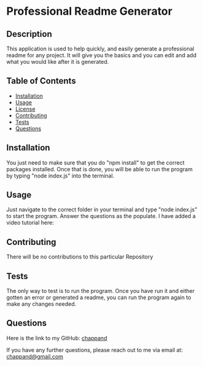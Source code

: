 # Professional Readme Generator

## Description

This application is used to help quickly, and easily generate a professional readme for any project. It will give you the basics and you can edit and add what you would like after it is generated.

## Table of Contents

* [Installation](#installation)
* [Usage](#usage)
* [License](#license)
* [Contributing](#contributing)
* [Tests](#tests)
* [Questions](#questions)

## Installation

You just need to make sure that you do "npm install" to get the correct packages installed. Once that is done, you will be able to run the program by typing "node index.js" into the terminal.

## Usage

Just navigate to the correct folder in your terminal and type "node index.js" to start the program. Answer the questions as the populate. I have added a video tutorial here:

## Contributing

There will be no contributions to this particular Repository

## Tests

The only way to test is to run the program. Once you have run it and either gotten an error or generated a readme, you can run the program again to make any changes needed.

## Questions

Here is the link to my GitHub: [chappand](https://github.com/chappand)

If you have any further questions, please reach out to me via email at: chappand@gmail.com